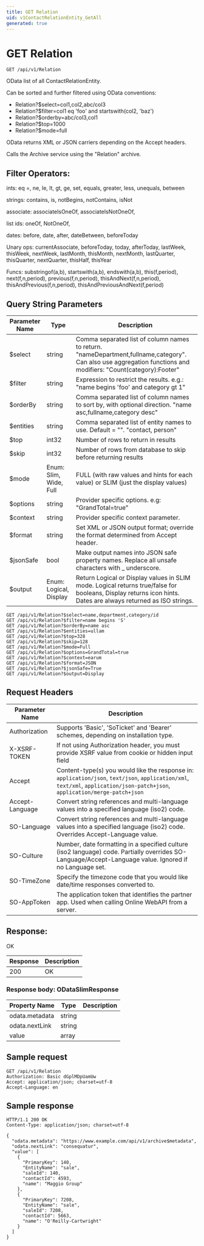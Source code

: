 ```yaml
---
title: GET Relation
uid: v1ContactRelationEntity_GetAll
generated: true
---
```


# GET Relation

```http
GET /api/v1/Relation
```

OData list of all ContactRelationEntity.


Can be sorted and further filtered using OData conventions:

* Relation?$select=col1,col2,abc/col3
* Relation?$filter=col1 eq 'foo' and startswith(col2, 'baz')
* Relation?$orderby=abc/col3,col1
* Relation?$top=1000
* Relation?$mode=full


OData returns XML or JSON carriers depending on the Accept headers.


Calls the Archive service using the "Relation" archive.


## Filter Operators: ##

ints: eq =, ne, le, lt, gt, ge, set, equals, greater, less, unequals, between

strings: contains, is, notBegins, notContains, isNot

associate: associateIsOneOf, associateIsNotOneOf,  

list ids: oneOf, NotOneOf, 

dates: before, date, after, dateBetween, beforeToday

Unary ops: currentAssociate, beforeToday, today, afterToday, lastWeek, thisWeek, nextWeek, lastMonth, thisMonth, nextMonth, lastQuarter, thisQuarter, nextQuarter, thisHalf, thisYear

Funcs: substringof(a,b), startswith(a,b), endswith(a,b), this(f,period), next(f,n,period), previous(f,n,period), thisAndNext(f,n,period), thisAndPrevious(f,n,period), thisAndPreviousAndNext(f,period)






## Query String Parameters

| Parameter Name | Type |  Description |
|----------------|------|--------------|
| $select | string |  Comma separated list of column names to return. "nameDepartment,fullname,category". Can also use aggregation functions and modifiers: "Count(category):Footer" |
| $filter | string |  Expression to restrict the results. e.g.: "name begins 'foo' and category gt 1" |
| $orderBy | string |  Comma separated list of column names to sort by, with optional direction. "name asc,fullname,category desc" |
| $entities | string |  Comma separated list of entity names to use. Default = "". "contact, person" |
| $top | int32 |  Number of rows to return in results |
| $skip | int32 |  Number of rows from database to skip before returning results |
| $mode | Enum: Slim, Wide, Full |  FULL (with raw values and hints for each value) or SLIM (just the display values) |
| $options | string |  Provider specific options. e.g: "GrandTotal=true" |
| $context | string |  Provider specific context parameter. |
| $format | string |  Set XML or JSON output format; override the format determined from Accept header. |
| $jsonSafe | bool |  Make output names into JSON safe property names. Replace all unsafe characters with _ underscore. |
| $output | Enum: Logical, Display |  Return Logical or Display values in SLIM mode. Logical returns true/false for booleans, Display returns icon hints. Dates are always returned as ISO strings. |

```http
GET /api/v1/Relation?$select=name,department,category/id
GET /api/v1/Relation?$filter=name begins 'S'
GET /api/v1/Relation?$orderBy=name asc
GET /api/v1/Relation?$entities=ullam
GET /api/v1/Relation?$top=328
GET /api/v1/Relation?$skip=128
GET /api/v1/Relation?$mode=Full
GET /api/v1/Relation?$options=GrandTotal=true
GET /api/v1/Relation?$context=earum
GET /api/v1/Relation?$format=JSON
GET /api/v1/Relation?$jsonSafe=True
GET /api/v1/Relation?$output=Display
```


## Request Headers

| Parameter Name | Description |
|----------------|-------------|
| Authorization  | Supports 'Basic', 'SoTicket' and 'Bearer' schemes, depending on installation type. |
| X-XSRF-TOKEN   | If not using Authorization header, you must provide XSRF value from cookie or hidden input field |
| Accept         | Content-type(s) you would like the response in: `application/json`, `text/json`, `application/xml`, `text/xml`, `application/json-patch+json`, `application/merge-patch+json` |
| Accept-Language | Convert string references and multi-language values into a specified language (iso2) code. |
| SO-Language | Convert string references and multi-language values into a specified language (iso2) code. Overrides Accept-Language value. |
| SO-Culture | Number, date formatting in a specified culture (iso2 language) code. Partially overrides SO-Language/Accept-Language value. Ignored if no Language set. |
| SO-TimeZone | Specify the timezone code that you would like date/time responses converted to. |
| SO-AppToken | The application token that identifies the partner app. Used when calling Online WebAPI from a server. |


## Response:

OK

| Response | Description |
|----------------|-------------|
| 200 | OK |

### Response body: ODataSlimResponse

| Property Name | Type |  Description |
|----------------|------|--------------|
| odata.metadata | string |  |
| odata.nextLink | string |  |
| value | array |  |

## Sample request

```http!
GET /api/v1/Relation
Authorization: Basic dGplMDpUamUw
Accept: application/json; charset=utf-8
Accept-Language: en
```

## Sample response

```http_
HTTP/1.1 200 OK
Content-Type: application/json; charset=utf-8

{
  "odata.metadata": "https://www.example.com/api/v1/archive$metadata",
  "odata.nextLink": "consequatur",
  "value": [
    {
      "PrimaryKey": 140,
      "EntityName": "sale",
      "saleId": 140,
      "contactId": 4593,
      "name": "Maggio Group"
    },
    {
      "PrimaryKey": 7208,
      "EntityName": "sale",
      "saleId": 7208,
      "contactId": 5663,
      "name": "O'Reilly-Cartwright"
    }
  ]
}
```